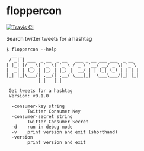 # floppercon

[![Travis CI](https://travis-ci.org/jessfraz/floppercon.svg?branch=master)](https://travis-ci.org/jessfraz/floppercon)

Search twitter tweets for a hashtag

```console
$ floppercon --help
  __ _
 / _| | ___  _ __  _ __   ___ _ __ ___ ___  _ __
| |_| |/ _ \| '_ \| '_ \ / _ \ '__/ __/ _ \| '_ \
|  _| | (_) | |_) | |_) |  __/ | | (_| (_) | | | |
|_| |_|\___/| .__/| .__/ \___|_|  \___\___/|_| |_|
            |_|   |_|

 Get tweets for a hashtag
 Version: v0.1.0

  -consumer-key string
        Twitter Consumer Key
  -consumer-secret string
        Twitter Consumer Secret
  -d    run in debug mode
  -v    print version and exit (shorthand)
  -version
        print version and exit
```
